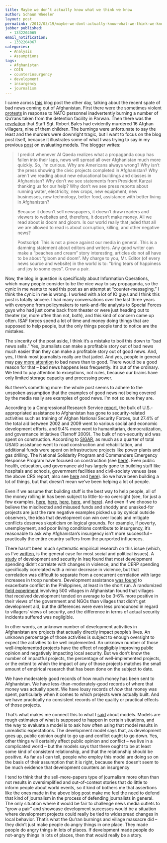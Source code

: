 ```yaml
---
title: Maybe we don’t actually know what we think we know
author: Schaun Wheeler
layout: post
permalink: /2012/03/19/maybe-we-dont-actually-know-what-we-think-we-know/
jabber_published:
  - 1332204065
email_notification:
  - 1332204067
categories:
  - Analysis
  - Assumptions
tags:
  - Afghanistan
  - COIN
  - counterinsurgency
  - development
  - insurgency
  - journalism
---
```

I came across [this][1] blog post the other day, talking about the recent spate of bad news coming out of Afghanistan. First there were the sometimes violent [protests][2] in response to NATO personnel inadvertently burning a number of Qu&#8217;rans taken from the detention facility in Parwan. Then there was the [revelation][3] that Staff Sgt. Robert Bales had evidently murdered 16 Afghan villagers, nine of them children. The burnings were unfortunate to say the least and the murders were downright tragic, but I want to focus on the blog post itself, because it illustrates some of what I was trying to say in my previous [post][4] on evaluating models. The blogger writes:<!--more-->

> I predict whenever Al Qaeda realizes what a propaganda coup has fallen into their laps, news will spread all over Afghanistan much more quickly. So, I’m curious. Why are Americans always wrong? Why isn’t the press showing the civic projects completed in Afghanistan? Why aren’t we reading about new educational buildings and classes in Afghanistan? Why don’t we see statements from President Karzai thanking us for our help? Why don’t we see press reports about running water, electricity, new crops, new equipment, new businesses, new technology, better food, assistance with better living in Afghanistan?
> 
> Because it doesn’t sell newspapers, it doesn’t draw readers and viewers to websites and, therefore, it doesn’t make money. All we read about is doom and gloom. Is our world really that jaded that all we are allowed to read is about corruption, killing, and other negative news?
> 
> Postscript: This is not a piece against our media in general. This is a damning statement about editors and writers. Any good writer can make a “peaches and cream” story interesting, articles do not all have to be about “gloom and doom”. My charge to you, Mr. Editor (of every news source and website) in the world is to: “bring tears of happiness and joy to some eyes”. Grow a pair.

Now, the blog in question is specifically about Information Operations, which many people consider to be the nice way to say propaganda, so the cynic in me wants to read this post as an attempt at “counter-messaging.” I think the cynic in me is wrong. I worked with a lot of IO guys and I think this post is totally sincere. I had many conversations over the last three years with everyone from policymakers to rank-and-file analysts to Special Forces guys who had just come back from theater or were just heading out to theater (or, more often than not, both), and this kind of concern came up often. ISAF forces spend a lot of time and money doing things that are supposed to help people, but the only things people tend to notice are the mistakes.

The sincerity of the post aside, I think it’s a mistake to boil this down to “bad news sells.” Yes, journalists can make a profitable story out of bad news much easier than they can make a profitable story out of good news. And, yes, I think most journalists really are that jaded. And yes, people in general may [pay more attention][5] to bad news than to good. There would be a good reason for that – bad news happens less frequently. It’s out of the ordinary. We tend to pay attention to exceptions, not rules, because our brains have only limited storage capacity and processing power.

But there’s something more: the whole post seems to adhere to the unspoken assumption that the examples of good news not being covered by the media really are examples of good news. I&#8217;m not so sure they are.

According to a Congressional Research Service [report][6], the bulk of U.S.-appropriated assistance to Afghanistan has gone to security-related activities such as training of Afghan National Security Forces, but 27.4% of the total aid between 2002 and 2009 went to various social and economic development efforts, and 9.4% more went to humanitarian, democratization, and governance initiatives (Tarnoff 2009). The bulk of non-security aid was spent on construction. According to [SIGAR][7], as much as a quarter of total USAID assistance went to road construction and rehabilitation, and additional funds were spent on infrastructure projects like power plants and gas drilling. The National Solidarity Program and Commanders Emergency Response Program have focused on construction (see [here][8]). Even public health, education, and governance aid has largely gone to building stuff like hospitals and schools, government facilities and civil-society venues (see the above CRS report, also see [here][9] and [here][10]). So we have been building a lot of things, but that doesn&#8217;t mean we&#8217;ve been helping a lot of people.

Even if we assume that building stuff is the best way to help people, all of the money rolling in has been subject to little-to-no oversight (see, for just a few examples, [here][11], [here][12], [here][13], [here][7], and [here][14]). And even if we choose to believe the misdirected and misused funds and shoddy and unasked-for projects are just the rare negative examples picked up by cynical outside observers, the idea that development can win over locals and mitigate conflicts deserves skepticism on logical grounds. For example, if poverty, unemployment, and poor living conditions contribute to insurgency, it’s reasonable to ask why Afghanistan’s insurgency isn’t more successful &#8211; practically the entire country suffers from the purported influences.

There hasn’t been much systematic empirical research on this issue (which, as I’ve [written][15], is the general case for most social and political issues). A [study][16] of development and security in Iraq found that most development spending didn’t correlate with changes in violence, and the CERP spending specifically correlated with a minor decrease in violence, but that correlation was difficult to separate from a concurrent correlation with large increases in troop numbers. Development assistance [was found][17] to exacerbate conflict in the Philippines, at least in the short run. A randomized [field experiment][18] involving 500 villages in Afghanistan found that villages that received development tended on average to be 3-6% more positive in their views of the government and NGOs than villages that didn’t get development aid, but the differences were even less pronounced in regard to villagers’ views of security, and the difference in terms of actual security incidents suffered was negligible.

In other words, an unknown number of development activities in Afghanistan are projects that actually directly impact people’s lives. An unknown percentage of those activities is subject to enough oversight to expect the activities to be well implemented. An unknown number of those well-implemented projects have the effect of negligibly improving public opinion and negatively impacting local security. But we don’t know the number of impactful projects, the percentage of well-implemented projects, or the extent to which the impact of any of those projects matches the small amount of empirical research that has been done on the subject to date.

We have moderately good records of how much money has been sent to Afghanistan. We have less-than-moderately-good records of where that money was actually spent. We have lousy records of *how* that money was spent, particularly when it comes to which projects were actually built. And we have practically no consistent records of the quality or practical effects of those projects.

That’s what makes me connect this to what I [said][4] about models. Models are rough estimates of what is supposed to happen in certain situations, and the way to evaluate a model is to ask how often using that model results in unrealistic expectations. The development model says that, as development goes up, public opinion ought to go up and conflict ought to go down. Yes, other things will certainly affect public opinion and conflict – we live in a complicated world – but the models says that there ought to be at least some kind of consistent relationship, and that the relationship should be positive. As far as I can tell, people who employ this model are doing so on the basis of their assumption that it is right, because there doesn’t seem to be much evidence that development counters an insurgency

I tend to think that the sell-more-papers type of journalism more often than not results in oversimplified and out-of-context stories that do little to inform people about world events, so it kind of bothers me that assertions like the ones made in the above blog post make me feel the need to defend that kind of journalism in the process of defending journalists in general. The only situation where it would be fair to challenge news media outlets to “grow a pair” and showcase development successes would be a situation where development projects could really be tied to widespread changes in local behavior. That’s what the Qu’ran burnings and village massacre did – they didn’t just make people do angry things in one place. They made people do angry things in lots of places. If development made people do not-angry things in lots of places, then that would really be a story.

 [1]: http://toinformistoinfluence.com/2012/03/11/damage-control-in-afghanistan/
 [2]: http://www.nytimes.com/2012/02/23/world/asia/koran-burning-in-afghanistan-prompts-second-day-of-protests.html
 [3]: http://www.nytimes.com/2012/03/17/world/asia/afghan-shooting-suspect-identified-as-army-staff-sgt-robert-bales.html
 [4]: http://housesofstones.github.io/2012/03/15/yes-all-models-are-wrongthat-totally-misses-the-point/
 [5]: http://onlinelibrary.wiley.com/doi/10.1111/j.1460-2466.1996.tb01487.x/abstract
 [6]: http://www.fas.org/sgp/crs/row/R40699.pdf
 [7]: http://www.sigar.mil/pdf/audits/2009-09-09audit-09-05.pdf
 [8]: http://www.gao.gov/new.items/d09615.pdf
 [9]: http://www.ncbi.nlm.nih.gov/pmc/articles/PMC2636277/
 [10]: http://fpc.state.gov/documents/organization/124772.pdf
 [11]: http://online.wsj.com/article/SB10001424052970203554104576655280219991322.html
 [12]: http://www.crisisgroup.org/en/publication-type/media-releases/2011/asia/aid-and-conflict-in-afghanistan.aspx
 [13]: http://www.foreignpolicy.com/articles/2009/12/01/money_cant_buy_america_love
 [14]: http://www.mcclatchydc.com/2011/01/12/106681/troubled-us-afghan-projects-mushroom.html
 [15]: http://housesofstones.github.io/2012/03/12/analytic-modesty-in-the-face-of-poor-performance/
 [16]: http://papers.ssrn.com/sol3/papers.cfm?abstract_id=1322178
 [17]: http://belfercenter.ksg.harvard.edu/files/Aid_Under_Fire.pdf
 [18]: http://www.humansecuritygateway.com/documents/MIT_WinningHeartsandMinds.pdf